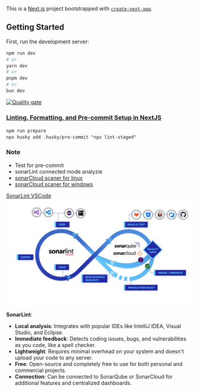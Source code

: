 This is a [Next.js](https://nextjs.org/) project bootstrapped with [`create-next-app`](https://github.com/vercel/next.js/tree/canary/packages/create-next-app).

## Getting Started

First, run the development server:

```bash
npm run dev
# or
yarn dev
# or
pnpm dev
# or
bun dev
```

[![Quality gate](https://sonarcloud.io/api/project_badges/quality_gate?project=minchansike_my-nextjs-app)](https://sonarcloud.io/summary/new_code?id=minchansike_my-nextjs-app)

### [Linting, Formatting, and Pre-commit Setup in NextJS](https://mario-gunawan.medium.com/setting-up-linting-formatting-and-pre-commit-in-nextjs-b3f8001d40cb)

`npm run prepare` <br/>
`npx husky add .husky/pre-commit "npx lint-staged"`

### Note

- Test for pre-commit
- sonarLint connected mode analyzie
- [sonarCloud scaner for linux](https://binaries.sonarsource.com/Distribution/sonar-scanner-cli/sonar-scanner-cli-5.0.1.3006-linux.zip)
- [sonarCloud scaner for windows](https://binaries.sonarsource.com/Distribution/sonar-scanner-cli/sonar-scanner-cli-5.0.1.3006-windows.zip)

[SonarLint VSCode](https://docs.sonarsource.com/sonarlint/vs-code/)
![SonarLint](image.png)

**SonarLint**:

- **Local analysis**: Integrates with popular IDEs like IntelliJ IDEA, Visual Studio, and Eclipse.
- **Immediate feedback**: Detects coding issues, bugs, and vulnerabilities as you code, like a spell checker.
- **Lightweight**: Requires minimal overhead on your system and doesn't upload your code to any server.
- **Free**: Open-source and completely free to use for both personal and commercial projects.
- **Connection**: Can be connected to SonarQube or SonarCloud for additional features and centralized dashboards.
